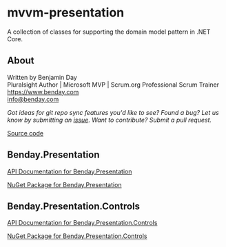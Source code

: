 # mvvm-presentation

A collection of classes for supporting the domain model pattern in .NET Core.

## About

Written by Benjamin Day  
Pluralsight Author | Microsoft MVP | Scrum.org Professional Scrum Trainer  
https://www.benday.com  
info@benday.com 

*Got ideas for git repo sync features you'd like to see? Found a bug? 
Let us know by submitting an [issue](https://github.com/benday-inc/mvvm-presentation/issues)*. *Want to contribute? Submit a pull request.*

[Source code](https://github.com/benday-inc/mvvm-presentation)

## Benday.Presentation

[API Documentation for Benday.Presentation](api/Benday.Presentation.html)

[NuGet Package for Benday.Presentation](https://www.nuget.org/packages/Benday.Presentation/)

## Benday.Presentation.Controls

[API Documentation for Benday.Presentation.Controls](api/Benday.Presentation.Controls.html)

[NuGet Package for Benday.Presentation.Controls](https://www.nuget.org/packages/Benday.Presentation.Controls/)


